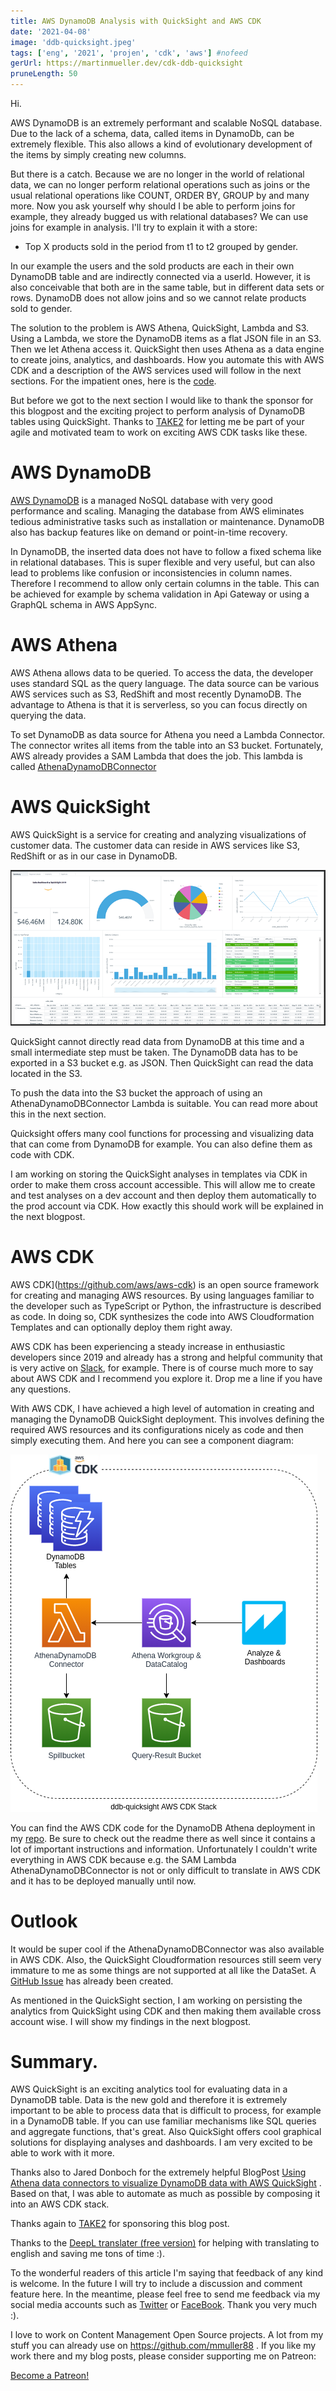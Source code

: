 ```yaml
---
title: AWS DynamoDB Analysis with QuickSight and AWS CDK
date: '2021-04-08'
image: 'ddb-quicksight.jpeg'
tags: ['eng', '2021', 'projen', 'cdk', 'aws'] #nofeed
gerUrl: https://martinmueller.dev/cdk-ddb-quicksight
pruneLength: 50
---
```


Hi.

AWS DynamoDB is an extremely performant and scalable NoSQL database. Due to the lack of a schema, data, called items in DynamoDb, can be extremely flexible. This also allows a kind of evolutionary development of the items by simply creating new columns.

But there is a catch. Because we are no longer in the world of relational data, we can no longer perform relational operations such as joins or the usual relational operations like COUNT, ORDER BY, GROUP by and many more. Now you ask yourself why should I be able to perform joins for example, they already bugged us with relational databases? We can use joins for example in analysis. I'll try to explain it with a store:

* Top X products sold in the period from t1 to t2 grouped by gender.

In our example the users and the sold products are each in their own DynamoDB table and are indirectly connected via a userId. However, it is also conceivable that both are in the same table, but in different data sets or rows. DynamoDB does not allow joins and so we cannot relate products sold to gender.

The solution to the problem is AWS Athena, QuickSight, Lambda and S3. Using a Lambda, we store the DynamoDB items as a flat JSON file in an S3. Then we let Athena access it. QuickSight then uses Athena as a data engine to create joins, analytics, and dashboards. How you automate this with AWS CDK and a description of the AWS services used will follow in the next sections. For the impatient ones, here is the [code](https://github.com/mmuller88/ddb-quicksight).

But before we got to the next section I would like to thank the sponsor for this blogpost and the exciting project to perform analysis of DynamoDB tables using QuickSight. Thanks to [TAKE2](https://www.take2.co/) for letting me be part of your agile and motivated team to work on exciting AWS CDK tasks like these.

# AWS DynamoDB
[AWS DynamoDB](https://docs.aws.amazon.com/amazondynamodb/latest/developerguide/Introduction.html) is a managed NoSQL database with very good performance and scaling. Managing the database from AWS eliminates tedious administrative tasks such as installation or maintenance. DynamoDB also has backup features like on demand or point-in-time recovery.

In DynamoDB, the inserted data does not have to follow a fixed schema like in relational databases. This is super flexible and very useful, but can also lead to problems like confusion or inconsistencies in column names. Therefore I recommend to allow only certain columns in the table. This can be achieved for example by schema validation in Api Gateway or using a GraphQL schema in AWS AppSync.

# AWS Athena
AWS Athena allows data to be queried. To access the data, the developer uses standard SQL as the query language. The data source can be various AWS services such as S3, RedShift and most recently DynamoDB. The advantage to Athena is that it is serverless, so you can focus directly on querying the data.

To set DynamoDB as data source for Athena you need a Lambda Connector. The connector writes all items from the table into an S3 bucket. Fortunately, AWS already provides a SAM Lambda that does the job. This lambda is called [AthenaDynamoDBConnector](https://github.com/awslabs/aws-athena-query-federation/blob/master/athena-dynamodb)

# AWS QuickSight
AWS QuickSight is a service for creating and analyzing visualizations of customer data. The customer data can reside in AWS services like S3, RedShift or as in our case in DynamoDB.

![pic](https://raw.githubusercontent.com/mmuller88/ddb-quicksight/main/misc/QS.png)

QuickSight cannot directly read data from DynamoDB at this time and a small intermediate step must be taken. The DynamoDB data has to be exported in a S3 bucket e.g. as JSON. Then QuickSight can read the data located in the S3.

To push the data into the S3 bucket the approach of using an AthenaDynamoDBConnector Lambda is suitable. You can read more about this in the next section.

Quicksight offers many cool functions for processing and visualizing data that can come from DynamoDB for example. You can also define them as code with CDK.

I am working on storing the QuickSight analyses in templates via CDK in order to make them cross account accessible. This will allow me to create and test analyses on a dev account and then deploy them automatically to the prod account via CDK. How exactly this should work will be explained in the next blogpost.

# AWS CDK
AWS CDK](https://github.com/aws/aws-cdk) is an open source framework for creating and managing AWS resources. By using languages familiar to the developer such as TypeScript or Python, the infrastructure is described as code. In doing so, CDK synthesizes the code into AWS Cloudformation Templates and can optionally deploy them right away.

AWS CDK has been experiencing a steady increase in enthusiastic developers since 2019 and already has a strong and helpful community that is very active on [Slack](https://cdk-dev.slack.com), for example. There is of course much more to say about AWS CDK and I recommend you explore it. Drop me a line if you have any questions.

With AWS CDK, I have achieved a high level of automation in creating and managing the DynamoDB QuickSight deployment. This involves defining the required AWS resources and its configurations nicely as code and then simply executing them. And here you can see a component diagram:

![pic](https://raw.githubusercontent.com/mmuller88/ddb-quicksight/main/misc/ddb-quicksight.png)

You can find the AWS CDK code for the DynamoDB Athena deployment in my [repo](https://github.com/mmuller88/ddb-quicksight/blob/main/src/ddb-athena-stack.ts). Be sure to check out the readme there as well since it contains a lot of important instructions and information. Unfortunately I couldn't write everything in AWS CDK because e.g. the SAM Lambda AthenaDynamoDBConnector is not or only difficult to translate in AWS CDK and it has to be deployed manually until now.

# Outlook
It would be super cool if the AthenaDynamoDBConnector was also available in AWS CDK. Also, the QuickSight Cloudformation resources still seem very immature to me as some things are not supported at all like the DataSet. A [GitHub Issue](https://github.com/aws-cloudformation/aws-cloudformation-coverage-roadmap/issues/274) has already been created.

As mentioned in the QuickSight section, I am working on persisting the analytics from QuickSight using CDK and then making them available cross account wise. I will show my findings in the next blogpost.

# Summary.
AWS QuickSight is an exciting analytics tool for evaluating data in a DynamoDB table. Data is the new gold and therefore it is extremely important to be able to process data that is difficult to process, for example in a DynamoDB table. If you can use familiar mechanisms like SQL queries and aggregate functions, that's great. Also QuickSight offers cool graphical solutions for displaying analyses and dashboards. I am very excited to be able to work with it more.

Thanks also to Jared Donboch for the extremely helpful BlogPost [Using Athena data connectors to visualize DynamoDB data with AWS QuickSight](https://dev.to/jdonboch/finally-dynamodb-support-in-aws-quicksight-sort-of-2lbl) . Based on that, I was able to automate as much as possible by composing it into an AWS CDK stack.

Thanks again to [TAKE2](https://www.take2.co/) for sponsoring this blog post.

Thanks to the [DeepL translater (free version)](https://DeepL.com/Translator) for helping with translating to english and saving me tons of time :).

To the wonderful readers of this article I'm saying that feedback of any kind is welcome. In the future I will try to include a discussion and comment feature here. In the meantime, please feel free to send me feedback via my social media accounts such as [Twitter](https://twitter.com/MartinMueller_) or [FaceBook](https://facebook.com/martin.muller.10485). Thank you very much :).

I love to work on Content Management Open Source projects. A lot from my stuff you can already use on https://github.com/mmuller88 . If you like my work there and my blog posts, please consider supporting me on Patreon:

<a href="https://patreon.com/bePatron?u=29010217" data-patreon-widget-type="become-patron-button">Become a Patreon!</a><script async src="https://c6.patreon.com/becomePatronButton.bundle.js"></script>
